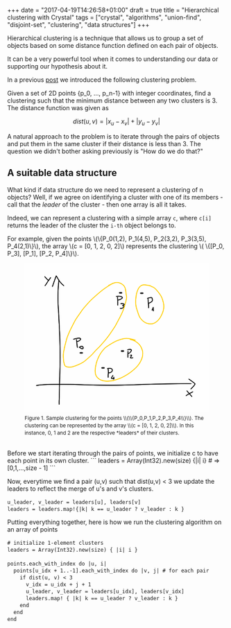 +++
date = "2017-04-19T14:26:58+01:00"
draft = true
title = "Hierarchical clustering with Crystal"
tags = ["crystal", "algorithms", "union-find", "disjoint-set", "clustering", "data structures"]
+++

Hierarchical clustering is a technique that allows us to group a set of objects based on some distance function defined on each pair of objects.

It can be a very powerful tool when it comes to understanding our data or supporting our hypothesis about it.

In a previous [post](/post/fun_with_crystal/) we introduced the following clustering problem.

Given a set of 2D points {p_0, ..., p_n-1} with integer coordinates, find a clustering such that the minimum distance between any two clusters is 3. The distance function was given as

$$dist(u,v) = |x_u - x_v| + |y_u - y_v|$$

A natural approach to the problem is to iterate through the pairs of objects and put them in the same cluster if their distance is less than 3. The question we didn't bother asking previously is "How do we do that?"

## A suitable data structure
What kind if data structure do we need to represent a clustering of n objects? Well, if we agree on identifying a cluster with one of its members - call that the *leader* of the cluster - then one array is all it takes.

Indeed, we can represent a clustering with a simple array `c`, where `c[i]` returns the leader of the cluster the `i-th` object belongs to.

For example, given the points \\(\\{P_0(1,2), P_1(4,5), P_2(3,2), P_3(3,5), P_4(2,1)\\}\\), the array \\(c = [0, 1, 2, 0, 2]\\) represents the clustering \\( \\{[P_0, P_3], [P_1], [P_2, P_4]\\}\\).

<figure>
<img src="/src/clustering_with_crystal/sample_clustering.png" alt="">
<figcaption><small>Figure 1. Sample clustering for the points \\(\\{P_0,P_1,P_2,P_3,P_4\\}\\). The clustering can be represented by the array \\(c = [0, 1, 2, 0, 2]\\). In this instance, 0, 1 and 2 are the respective *leaders* of their clusters.</small></figcaption>
</figure>
<br/>
Before we start iterating through the pairs of points, we initialize c to have each point in its own cluster.
```
leaders = Array(Int32).new(size) {|i| i} # => [0,1,...,size - 1]
```

Now, everytime we find a pair (u,v) such that dist(u,v) < 3 we update the leaders to reflect the merge of u's and v's clusters.
```
u_leader, v_leader = leaders[u], leaders[v]
leaders = leaders.map!{|k| k == u_leader ? v_leader : k }
```

Putting everything together, here is how we run the clustering algorithm on an array of points

```
# initialize 1-element clusters
leaders = Array(Int32).new(size) { |i| i }

points.each_with_index do |u, i|
  points[u_idx + 1..-1].each_with_index do |v, j| # for each pair
    if dist(u, v) < 3
      v_idx = u_idx + j + 1
      u_leader, v_leader = leaders[u_idx], leaders[v_idx]
      leaders.map! { |k| k == u_leader ? v_leader : k }
    end
  end
end
```
